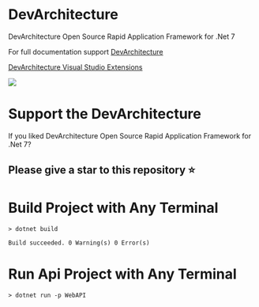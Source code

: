 # DevArchitecture

DevArchitecture Open Source Rapid Application Framework for .Net 7

For full documentation support [DevArchitecture](https://www.devarchitecture.net)

[DevArchitecture Visual Studio Extensions](https://marketplace.visualstudio.com/search?term=devarchitecture&target=VS&category=All%20categories&vsVersion=&sortBy=Relevance)

![](https://www.devarchitecture.net/assets/images/image1-ce8537e256c57d119ad5559b6217d4c9.png)

# Support the DevArchitecture 

If you liked DevArchitecture Open Source Rapid Application Framework for .Net 7? 

## Please give a star to this repository ⭐

# Build Project with Any Terminal

``> dotnet build``

``
Build succeeded.
0 Warning(s)
0 Error(s)
``

# Run Api Project with Any Terminal

``> dotnet run -p WebAPI``
